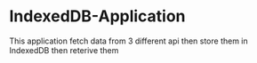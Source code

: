 # IndexedDB-Application
This application fetch data from 3 different api then store them in IndexedDB then reterive them
